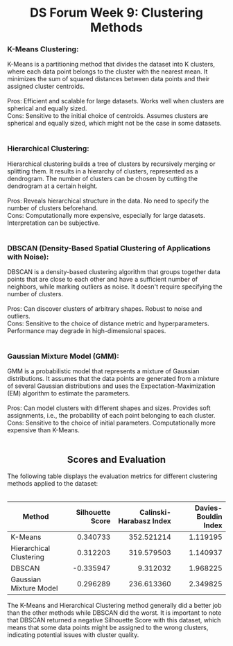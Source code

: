 <h1 align="center">DS Forum Week 9: Clustering Methods</h1>

### K-Means Clustering:

K-Means is a partitioning method that divides the dataset into K clusters, where each data point belongs to the cluster with the nearest mean. It minimizes the sum of squared distances between data points and their assigned cluster centroids.</br></br>
Pros:
Efficient and scalable for large datasets.
Works well when clusters are spherical and equally sized.</br>
Cons:
Sensitive to the initial choice of centroids.
Assumes clusters are spherical and equally sized, which might not be the case in some datasets.</br></br>

### Hierarchical Clustering:

Hierarchical clustering builds a tree of clusters by recursively merging or splitting them. It results in a hierarchy of clusters, represented as a dendrogram. The number of clusters can be chosen by cutting the dendrogram at a certain height.</br></br>
Pros:
Reveals hierarchical structure in the data.
No need to specify the number of clusters beforehand.</br>
Cons:
Computationally more expensive, especially for large datasets.
Interpretation can be subjective.</br></br>

### DBSCAN (Density-Based Spatial Clustering of Applications with Noise):

DBSCAN is a density-based clustering algorithm that groups together data points that are close to each other and have a sufficient number of neighbors, while marking outliers as noise. It doesn't require specifying the number of clusters.</br></br>
Pros:
Can discover clusters of arbitrary shapes.
Robust to noise and outliers.</br>
Cons:
Sensitive to the choice of distance metric and hyperparameters.
Performance may degrade in high-dimensional spaces.</br></br>

### Gaussian Mixture Model (GMM):

GMM is a probabilistic model that represents a mixture of Gaussian distributions. It assumes that the data points are generated from a mixture of several Gaussian distributions and uses the Expectation-Maximization (EM) algorithm to estimate the parameters.</br></br>
Pros:
Can model clusters with different shapes and sizes.
Provides soft assignments, i.e., the probability of each point belonging to each cluster.</br>
Cons:
Sensitive to the choice of initial parameters.
Computationally more expensive than K-Means.</br></br>

<h2 align="center">Scores and Evaluation</h2>
The following table displays the evaluation metrics for different clustering methods applied to the dataset:
</br></br>

| Method                   | Silhouette Score | Calinski-Harabasz Index | Davies-Bouldin Index |
|--------------------------|------------------:|------------------------:|---------------------:|
| K-Means                  |            0.340733 |                  352.521214 |                1.119195 |
| Hierarchical Clustering  |            0.312203 |                  319.579503 |                1.140937 |
| DBSCAN                   |            -0.335947 |                  9.312032 |                1.968225 |
| Gaussian Mixture Model   |            0.296289 |                  236.613360 |                2.349825 |

The K-Means and Hierarchical Clustering method generally did a better job than the other methods while DBSCAN did the worst. It is important to note that DBSCAN returned a negative Silhouette Score with this dataset, which means that some data points might be assigned to the wrong clusters, indicating potential issues with cluster quality.
